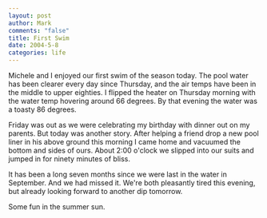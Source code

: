 ```yaml
--- 
layout: post
author: Mark
comments: "false"
title: First Swim
date: 2004-5-8
categories: life
---
```

Michele and I enjoyed our first swim of the season today. The pool water has been clearer every day since Thursday, and the air temps have been in the middle to upper eighties. I flipped the heater on Thursday morning with the water temp hovering around 66 degrees. By that evening the water was a toasty 86 degrees.

Friday was out as we were celebrating my birthday with dinner out on my parents. But today was another story. After helping a friend drop a new pool liner in his above ground this morning I came home and vacuumed the bottom and sides of ours. About 2:00 o'clock we slipped into our suits and jumped in for ninety minutes of bliss.

It has been a long seven months since we were last in the water in September. And we had missed it. We're both pleasantly tired this evening, but already looking forward to another dip tomorrow.

Some fun in the summer sun.
